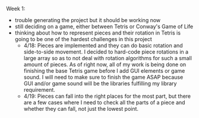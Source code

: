 Week 1:
- trouble generating the project but it should be working now
- still deciding on a game, either between Tetris or Conway's Game of Life
- thinking about how to represent pieces and their rotation in Tetris is going to be one of the hardest
  challenges in this project
  - 4/18: Pieces are implemented and they can do basic rotation and side-to-side movement. 
          I decided to hard-code piece rotations in a large array so as to not deal with rotation algorithms for 
          such a small amount of pieces. As of right now, all of my work is being done on finishing 
          the base Tetris game before I add GUI elements or game sound. I will need to make sure to finish
          the game ASAP because GUI and/or game sound will be the libraries fulfilling my library requirement.
  - 4/19: Pieces can fall into the right places for the most part, but there are a few cases where I need to check
	      all the parts of a piece and whether they can fall, not just the lowest point.